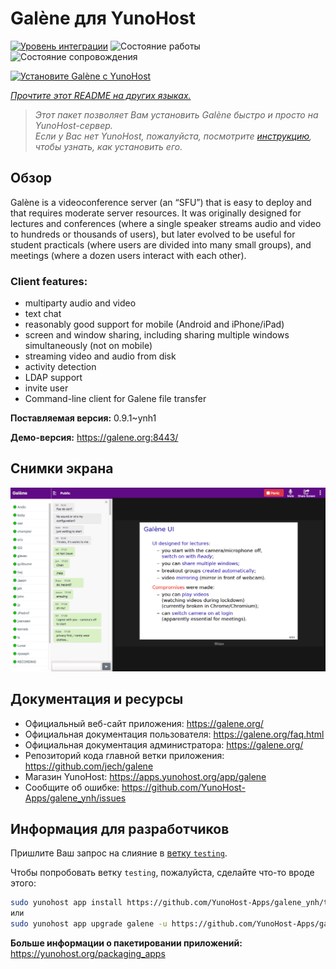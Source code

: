 <!--
Важно: этот README был автоматически сгенерирован <https://github.com/YunoHost/apps/tree/master/tools/readme_generator>
Он НЕ ДОЛЖЕН редактироваться вручную.
-->

# Galène для YunoHost

[![Уровень интеграции](https://dash.yunohost.org/integration/galene.svg)](https://ci-apps.yunohost.org/ci/apps/galene/) ![Состояние работы](https://ci-apps.yunohost.org/ci/badges/galene.status.svg) ![Состояние сопровождения](https://ci-apps.yunohost.org/ci/badges/galene.maintain.svg)

[![Установите Galène с YunoHost](https://install-app.yunohost.org/install-with-yunohost.svg)](https://install-app.yunohost.org/?app=galene)

*[Прочтите этот README на других языках.](./ALL_README.md)*

> *Этот пакет позволяет Вам установить Galène быстро и просто на YunoHost-сервер.*  
> *Если у Вас нет YunoHost, пожалуйста, посмотрите [инструкцию](https://yunohost.org/install), чтобы узнать, как установить его.*

## Обзор

Galène is a videoconference server (an “SFU”) that is easy to deploy and that requires moderate server resources. It was originally designed for lectures and conferences (where a single speaker streams audio and video to hundreds or thousands of users), but later evolved to be useful for student practicals (where users are divided into many small groups), and meetings (where a dozen users interact with each other).

### Client features:

- multiparty audio and video
- text chat
- reasonably good support for mobile (Android and iPhone/iPad)
- screen and window sharing, including sharing multiple windows simultaneously (not on mobile)
- streaming video and audio from disk
- activity detection
- LDAP support
- invite user
- Command-line client for Galene file transfer


**Поставляемая версия:** 0.9.1~ynh1

**Демо-версия:** <https://galene.org:8443/>

## Снимки экрана

![Снимок экрана Galène](./doc/screenshots/screenshot.png)

## Документация и ресурсы

- Официальный веб-сайт приложения: <https://galene.org/>
- Официальная документация пользователя: <https://galene.org/faq.html>
- Официальная документация администратора: <https://galene.org/>
- Репозиторий кода главной ветки приложения: <https://github.com/jech/galene>
- Магазин YunoHost: <https://apps.yunohost.org/app/galene>
- Сообщите об ошибке: <https://github.com/YunoHost-Apps/galene_ynh/issues>

## Информация для разработчиков

Пришлите Ваш запрос на слияние в [ветку `testing`](https://github.com/YunoHost-Apps/galene_ynh/tree/testing).

Чтобы попробовать ветку `testing`, пожалуйста, сделайте что-то вроде этого:

```bash
sudo yunohost app install https://github.com/YunoHost-Apps/galene_ynh/tree/testing --debug
или
sudo yunohost app upgrade galene -u https://github.com/YunoHost-Apps/galene_ynh/tree/testing --debug
```

**Больше информации о пакетировании приложений:** <https://yunohost.org/packaging_apps>
